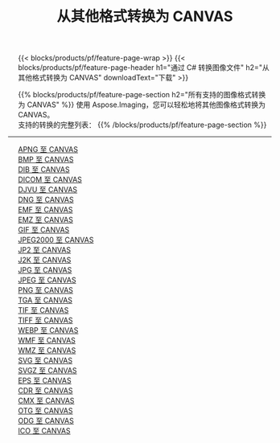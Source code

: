 ﻿---
title: 从其他格式转换为 CANVAS 
weight: 3920
url: /zh-hans/java/conversion/to/canvas 
lang: zh-hans
langdirlevel: 2
locales: zh-hans,ja,it,ru,de,es,fr,nl,id,lt,pl,pt,vi,tr,ko,zh-hant,ar,hi,th,sv,cs,uk,he
description: 使用 Aspose.Imaging，您可以轻松地将其他格式转换为 CANVAS
---

{{< blocks/products/pf/feature-page-wrap >}}
{{< blocks/products/pf/feature-page-header h1="通过 C# 转换图像文件" h2="从其他格式转换为 CANVAS" downloadText="下载" >}}


{{% blocks/products/pf/feature-page-section  h2="所有支持的图像格式转换为 CANVAS" %}}
使用 Aspose.Imaging，您可以轻松地将其他图像格式转换为 CANVAS。
<br/>
支持的转换的完整列表：
{{% /blocks/products/pf/feature-page-section %}}
<div class="container-fluid productfamilypage bg-gray">
    <div class="convertypes bg-gray agp-content section">
        <div class="container">
		<hr style="margin-left:-20px;"/>
		<div class="row other-converters">
		    <div class='col-md-2 other-converter remove-lp remove-rp'><a href="/imaging/zh-hans/java/conversion/apng-to-canvas" >APNG 至 CANVAS</a></div>
<div class='col-md-2 other-converter remove-lp remove-rp'><a href="/imaging/zh-hans/java/conversion/bmp-to-canvas" >BMP 至 CANVAS</a></div>
<div class='col-md-2 other-converter remove-lp remove-rp'><a href="/imaging/zh-hans/java/conversion/dib-to-canvas" >DIB 至 CANVAS</a></div>
<div class='col-md-2 other-converter remove-lp remove-rp'><a href="/imaging/zh-hans/java/conversion/dicom-to-canvas" >DICOM 至 CANVAS</a></div>
<div class='col-md-2 other-converter remove-lp remove-rp'><a href="/imaging/zh-hans/java/conversion/djvu-to-canvas" >DJVU 至 CANVAS</a></div>
<div class='col-md-2 other-converter remove-lp remove-rp'><a href="/imaging/zh-hans/java/conversion/dng-to-canvas" >DNG 至 CANVAS</a></div>
<div class='col-md-2 other-converter remove-lp remove-rp'><a href="/imaging/zh-hans/java/conversion/emf-to-canvas" >EMF 至 CANVAS</a></div>
<div class='col-md-2 other-converter remove-lp remove-rp'><a href="/imaging/zh-hans/java/conversion/emz-to-canvas" >EMZ 至 CANVAS</a></div>
<div class='col-md-2 other-converter remove-lp remove-rp'><a href="/imaging/zh-hans/java/conversion/gif-to-canvas" >GIF 至 CANVAS</a></div>
<div class='col-md-2 other-converter remove-lp remove-rp'><a href="/imaging/zh-hans/java/conversion/jpeg2000-to-canvas" >JPEG2000 至 CANVAS</a></div>
<div class='col-md-2 other-converter remove-lp remove-rp'><a href="/imaging/zh-hans/java/conversion/jp2-to-canvas" >JP2 至 CANVAS</a></div>
<div class='col-md-2 other-converter remove-lp remove-rp'><a href="/imaging/zh-hans/java/conversion/j2k-to-canvas" >J2K 至 CANVAS</a></div>
<div class='col-md-2 other-converter remove-lp remove-rp'><a href="/imaging/zh-hans/java/conversion/jpg-to-canvas" >JPG 至 CANVAS</a></div>
<div class='col-md-2 other-converter remove-lp remove-rp'><a href="/imaging/zh-hans/java/conversion/jpeg-to-canvas" >JPEG 至 CANVAS</a></div>
<div class='col-md-2 other-converter remove-lp remove-rp'><a href="/imaging/zh-hans/java/conversion/png-to-canvas" >PNG 至 CANVAS</a></div>
<div class='col-md-2 other-converter remove-lp remove-rp'><a href="/imaging/zh-hans/java/conversion/tga-to-canvas" >TGA 至 CANVAS</a></div>
<div class='col-md-2 other-converter remove-lp remove-rp'><a href="/imaging/zh-hans/java/conversion/tif-to-canvas" >TIF 至 CANVAS</a></div>
<div class='col-md-2 other-converter remove-lp remove-rp'><a href="/imaging/zh-hans/java/conversion/tiff-to-canvas" >TIFF 至 CANVAS</a></div>
<div class='col-md-2 other-converter remove-lp remove-rp'><a href="/imaging/zh-hans/java/conversion/webp-to-canvas" >WEBP 至 CANVAS</a></div>
<div class='col-md-2 other-converter remove-lp remove-rp'><a href="/imaging/zh-hans/java/conversion/wmf-to-canvas" >WMF 至 CANVAS</a></div>
<div class='col-md-2 other-converter remove-lp remove-rp'><a href="/imaging/zh-hans/java/conversion/wmz-to-canvas" >WMZ 至 CANVAS</a></div>
<div class='col-md-2 other-converter remove-lp remove-rp'><a href="/imaging/zh-hans/java/conversion/svg-to-canvas" >SVG 至 CANVAS</a></div>
<div class='col-md-2 other-converter remove-lp remove-rp'><a href="/imaging/zh-hans/java/conversion/svgz-to-canvas" >SVGZ 至 CANVAS</a></div>
<div class='col-md-2 other-converter remove-lp remove-rp'><a href="/imaging/zh-hans/java/conversion/eps-to-canvas" >EPS 至 CANVAS</a></div>
<div class='col-md-2 other-converter remove-lp remove-rp'><a href="/imaging/zh-hans/java/conversion/cdr-to-canvas" >CDR 至 CANVAS</a></div>
<div class='col-md-2 other-converter remove-lp remove-rp'><a href="/imaging/zh-hans/java/conversion/cmx-to-canvas" >CMX 至 CANVAS</a></div>
<div class='col-md-2 other-converter remove-lp remove-rp'><a href="/imaging/zh-hans/java/conversion/otg-to-canvas" >OTG 至 CANVAS</a></div>
<div class='col-md-2 other-converter remove-lp remove-rp'><a href="/imaging/zh-hans/java/conversion/odg-to-canvas" >ODG 至 CANVAS</a></div>
<div class='col-md-2 other-converter remove-lp remove-rp'><a href="/imaging/zh-hans/java/conversion/ico-to-canvas" >ICO 至 CANVAS</a></div>
                </div>
        </div>
    </div>
</div>
<br/>


